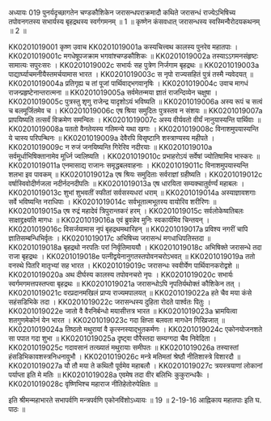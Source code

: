 अध्यायः 019
पुनर्यदृच्छागतेन चण्डकौशिकेन जरासन्धपराक्रमादौ कथिते जरासन्धं राज्येऽभिषिच्य तपोवनगतस्य सभार्यस्य बृहद्रथस्य स्वर्गगमनम् ॥ 1 ॥ कृष्णेन कंसवधात् जरासन्धस्य स्वस्मिन्वैरोदयकथनम् ॥ 2 ॥
	
KK0201019001	कृष्ण उवाच 
KK0201019001a	कस्यचित्त्वथ कालस्य पुनरेव महातपाः ।
KK0201019001c	मगधेषूपजक्राम भगवांश्चण्डकौशिकः ॥
KK0201019002a	तस्याऽऽगमनसंहृष्टः सामात्यः सपुरःसरः ।
KK0201019002c	सभार्यः सह पुत्रेण निर्जगाम बृहद्रथः ॥
KK0201019003a	पाद्यार्घ्याचमनीयैस्तमर्चयामास भारत ।
KK0201019003c	स नृपो राज्यसहितं पुत्रं तस्मै न्यवेदयत् ॥
KK0201019004a	प्रतिगृह्य च तां पूजां पार्थिवाद्भगवानृषिः ।
KK0201019004c	उवाच मागधं राजन्प्रहृष्टेनान्तरात्मना ॥
KK0201019005a	सर्वमेतन्मया ज्ञातं राजन्दिव्येन चक्षुषा ।
KK0201019005c	पुत्रस्तु शृणु राजेन्द्र यादृशोऽयं भविष्यति ॥
KK0201019006a	अस्य रूपं च सत्वं च बलमूर्जितमेव च ।
KK0201019006c	एष श्रिया समुदितः पुत्रस्तव न संशयः ॥
KK0201019007a	प्रापयिष्यति तत्सर्वं विक्रमेण समन्वितः ।
KK0201019007c	अस्य वीर्यवतो वीर्यं नानुयास्यन्ति पार्थिवाः ॥
KK0201019008a	पततो वैनतेयस्य गतिमन्ये यथा खगाः ।
KK0201019008c	विनाशमुपयास्यन्ति ये चास्य परिपन्थिनः ॥
KK0201019009a	देवैरपि विसृष्टानि शस्त्राण्यस्य महीपते ।
KK0201019009c	न रुजं जनयिष्यन्ति गिरेरिव नदीरयाः ॥
KK0201019010a	सर्वमूर्धाभिषिक्तानामेव मूर्ध्नि ज्वलिष्यति ।
KK0201019010c	प्रभाहरोऽयं सर्वेषां ज्योतिषामिव भास्करः ॥
KK0201019011a	एनमासाद्य राजानः समृद्धबलवाहनाः ।
KK0201019011c	विनाशमुपयास्यन्ति शलभा इव पावकम् ॥
KK0201019012a	एष श्रियः समुदिताः सर्वराज्ञां ग्रहीष्यति ।
KK0201019012c	वर्षास्विवोदीर्णजला नदीर्नदनदीपतिः ॥
KK0201019013a	एष धारयिता सम्यक्चातुर्वर्ण्यं महाबलः ।
KK0201019013c	शुभां शुभवतीं स्फीतां सर्वसस्यधरां धराम् ॥
KK0201019014a	अस्याज्ञावशगाः सर्वे भविष्यन्ति नराधिपाः ।
KK0201019014c	सर्वभूतात्मभूतस्य वायोरिव शरीरिणः ॥
KK0201019015a	एष रुद्रं महादेवं त्रिपुरान्तकरं हरम् ।
KK0201019015c	सर्वलोकेष्वतिबलः साक्षाद्द्रक्ष्यति मागधः ॥
KK0201019016a	एवं ब्रुवन्नेव मुनिः स्वकार्यमिव चिन्तयन् ।
KK0201019016c	विसर्जयामास नृपं बृहद्रथमथारिहन् ॥
KK0201019017a	प्रविश्य नगरीं चापि ज्ञातिसम्बन्धिभिर्वृतः ।
KK0201019017c	अभिषिच्य जरासन्धं मगधाधिपतिस्तदा ॥
KK0201019018a	बृहद्रथो नरपतिः परां निर्वृतिमाययौ ।
KK0201019018c	अभिषिक्ते जरासन्धे तदा राजा बृहद्रथः ।
KK0201019018e	पत्नीद्वयेनानुगतस्तपोवनचरोऽभवत् ॥
KK0201019019a	ततो वनस्थे पितरि मातृभ्यां सह भारत ।
KK0201019019c	जरासन्धः स्ववीर्येण पार्थिवानकरोद्वशे ॥
KK0201019020a	अथ दीर्घस्य कालस्य तपोवनचरो नृपः ।
KK0201019020c	सभार्यः स्वर्गमगमत्तपस्तप्त्वा बृहद्रथः ॥
KK0201019021a	जरासन्धोऽपि नृपतिर्यथोक्तं कौशिकेन तत् ।
KK0201019021c	वरप्रदानमखिलं प्राप्य राज्यमपालयत् ॥
KK0201019022a	हते चैव मया कंसे सहंसडिभिके तदा ।
KK0201019022c	जरासन्धस्य दुहिता रोदते पार्श्वतः पितुः ।
KK0201019022e	जातो वै वैरनिर्बन्धो मयासीत्तत्र भारत ॥
KK0201019023a	भ्रामयित्वा शतगुणमेकोनं येन भारत ।
KK0201019023c	गदा क्षिप्ता बलवता मागधेन गिरिव्रजात् ॥
KK0201019024a	तिष्ठतो मथुरायां वै कृत्स्नस्याद्भुतकर्मणः ।
KK0201019024c	एकोनयोजनशते सा पपात गदा शुभा ॥
KK0201019025a	दृष्ट्वा पौरैस्तदा सम्यग्गदा चैव निवेदिता ।
KK0201019025c	गदावसानं तत्ख्यातं मथुरायाः समीपतः ॥
KK0201019026a	तस्यास्तां हंसडिभिकावशस्त्रनिधनावुभौ ।
KK0201019026c	मन्त्रे मतिमतां श्रेष्ठौ नीतिशास्त्रे विशारदौ ॥
KK0201019027a	यौ तौ मया ते कथितौ पूर्वमेव महाबलौ ।
KK0201019027c	त्रयस्त्रयाणां लोकानां पर्याप्ता इति मे मतिः ॥
KK0201019028a	एवमेष तदा वीर बलिभिः कुकुरान्धकैः ।
KK0201019028c	वृष्णिभिश्च महाराज नीतिहेतोरुपेक्षितः ॥ 

इति श्रीमन्महाभारते सभापर्वणि मन्त्रपर्वणि एकोनविंशोऽध्यायः ॥ 19 ॥
2-19-16 आह्निकाय महातपाः इति घ. पाठः ॥
